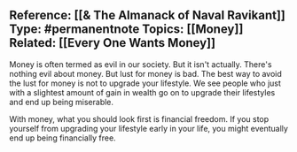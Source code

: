 
**Reference:** [[& The Almanack of Naval Ravikant]]
**Type:** #permanentnote 
**Topics:** [[Money]]
**Related:** [[Every One Wants Money]]
----
Money is often termed as evil in our society. But it isn't actually.  There's nothing evil about money. But lust for money is bad. The best way to avoid the lust for money is not to upgrade your lifestyle.
We see people who just with a slightest amount of gain in wealth go on to upgrade their lifestyles and end up being miserable. 

With money, what you should look first is financial freedom. If you stop yourself from upgrading your lifestyle early in your life, you might eventually end up being financially free.
